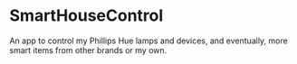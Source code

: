 # SmartHouseControl
An app to control my Phillips Hue lamps and devices, and eventually, more smart items from other brands or my own.
